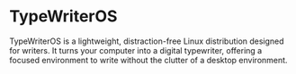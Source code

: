 # TypeWriterOS
TypeWriterOS is a lightweight, distraction-free Linux distribution designed for writers. It turns your computer into a digital typewriter, offering a focused environment to write without the clutter of a desktop environment.
